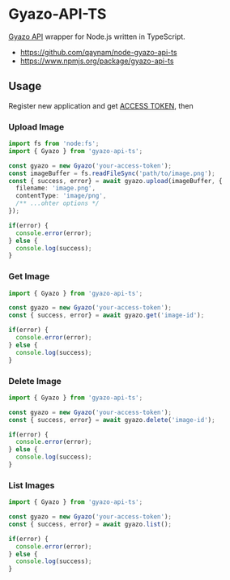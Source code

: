 # Gyazo-API-TS

[Gyazo API](https://gyazo.com/api/docs) wrapper for Node.js written in TypeScript.

- https://github.com/qaynam/node-gyazo-api-ts
- https://www.npmjs.org/package/gyazo-api-ts


## Usage

Register new application and get [ACCESS TOKEN](https://gyazo.com/oauth/applications), then

### Upload Image 

```ts
import fs from 'node:fs';
import { Gyazo } from 'gyazo-api-ts';

const gyazo = new Gyazo('your-access-token');
const imageBuffer = fs.readFileSync('path/to/image.png');
const { success, error} = await gyazo.upload(imageBuffer, {
  filename: 'image.png',
  contentType: 'image/png',
  /** ...ohter options */
});

if(error) {
  console.error(error);
} else {
  console.log(success);
}
```

### Get Image

```ts
import { Gyazo } from 'gyazo-api-ts';

const gyazo = new Gyazo('your-access-token');
const { success, error} = await gyazo.get('image-id');

if(error) {
  console.error(error);
} else {
  console.log(success);
}
```

### Delete Image

```ts
import { Gyazo } from 'gyazo-api-ts';

const gyazo = new Gyazo('your-access-token');
const { success, error} = await gyazo.delete('image-id');

if(error) {
  console.error(error);
} else {
  console.log(success);
}
```


### List Images

```ts
import { Gyazo } from 'gyazo-api-ts';

const gyazo = new Gyazo('your-access-token');
const { success, error} = await gyazo.list();

if(error) {
  console.error(error);
} else {
  console.log(success);
}
```

